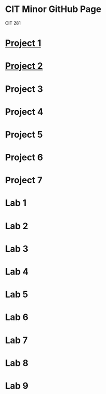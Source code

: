 # CIT Minor GitHub Page
CIT 281

# [Project 1](https://uo-cit-bradyr57.github.io/cit281-p1)
# [Project 2](https://uo-cit-bradyr57.github.io/cit281-p2/)
# Project 3
# Project 4
# Project 5
# Project 6
# Project 7

# Lab 1
# Lab 2
# Lab 3
# Lab 4
# Lab 5
# Lab 6
# Lab 7
# Lab 8
# Lab 9
